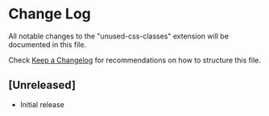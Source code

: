# Change Log

All notable changes to the "unused-css-classes" extension will be documented in this file.

Check [Keep a Changelog](http://keepachangelog.com/) for recommendations on how to structure this file.

## [Unreleased]

- Initial release